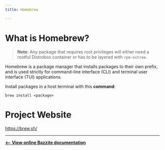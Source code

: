 ```yaml
---
title: Homebrew

---
```


# What is Homebrew?

>**Note**: Any package that requires root privileges will either need a rootful Distrobox container or has to be layered with `rpm-ostree`.

Homebrew is a package manager that installs packages to their own prefix, and is used strictly for command-line interface (CLI) and terminal user interface (TUI) applications.

Install packages in a host terminal with this **command**:

```
brew install <package>
```

# Project Website

https://brew.sh/

<hr>

[**<-- View online Bazzite documentation**](https://universal-blue.discourse.group/docs?topic=2639)